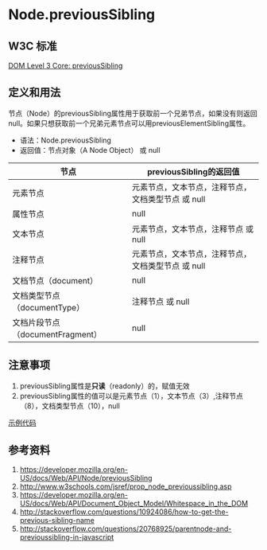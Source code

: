 # Node.previousSibling

## W3C 标准
[DOM Level 3 Core: previousSibling](https://www.w3.org/TR/DOM-Level-3-Core/core.html#ID-640FB3C8)

## 定义和用法
节点（Node）的previousSibling属性用于获取前一个兄弟节点，如果没有则返回null。如果只想获取前一个兄弟元素节点可以用previousElementSibling属性。

- 语法：Node.previousSibling
- 返回值：节点对象（A Node Object） 或 null

节点 | previousSibling的返回值
--- | ---
元素节点 | 元素节点，文本节点，注释节点，文档类型节点 或 null
属性节点 | null
文本节点 | 元素节点，文本节点，注释节点 或 null
注释节点 | 元素节点，文本节点，注释节点，文档类型节点 或 null
文档节点（document） | null
文档类型节点（documentType） | 注释节点 或 null
文档片段节点（documentFragment） | null

## 注意事项
1. previousSibling属性是**只读**（readonly）的，赋值无效
2. previousSibling属性的值可以是元素节点（1），文本节点（3）,注释节点（8），文档类型节点（10），null

[示例代码](./previousSibling.html)

## 参考资料
1. https://developer.mozilla.org/en-US/docs/Web/API/Node/previousSibling
2. http://www.w3schools.com/jsref/prop_node_previoussibling.asp
3. https://developer.mozilla.org/en-US/docs/Web/API/Document_Object_Model/Whitespace_in_the_DOM
4. http://stackoverflow.com/questions/10924086/how-to-get-the-previous-sibling-name
5. http://stackoverflow.com/questions/20768925/parentnode-and-previoussibling-in-javascript
